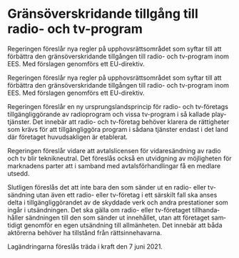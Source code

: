 # Gränsöverskridande tillgång till radio- och tv-program

Regeringen föreslår nya regler på upphovs­rätts­området som syftar till att för­bättra den gräns­över­skridande till­gången till radio- och tv-program inom EES. Med för­slagen genom­förs ett EU-direktiv.

Regeringen föreslår nya regler på upphovs­rätts­området som syftar till att för­bättra den gräns­över­skridande till­gången till radio- och tv-program inom EES. Med för­slagen genom­förs ett EU-direktiv.

Regeringen föreslår en ny ursprungslandsprincip för radio- och tv-företags till­gäng­lig­görande av radio­program och vissa tv-program i så kallade play­tjänster. Det inne­bär att radio- och tv-företag behöver klarera de rättig­heter som krävs för att till­gäng­lig­göra program i sådana tjänster endast i det land där före­taget huvud­sakligen är eta­blerat.

Regeringen föreslår vidare att avtals­licensen för vidare­sändning av radio och tv blir teknik­neutral. Det före­slås också en utvidg­ning av möjlig­heten för mark­nadens parter att i sam­band med avtals­för­hand­lingar få en med­lare utsedd.

Slutligen föreslås det att inte bara den som sänder ut en radio- eller tv-sändning utan även ett radio- eller tv-företag i ett särskilt fall ska anses delta i till­gäng­lig­göran­det av de skyddade verk och andra presta­tioner som ingår i utsänd­ningen. Det ska gälla om radio- eller tv-företaget till­handa­håller sänd­ningen till den som sänder ut inne­hållet, utan att före­taget sam­tidigt genom­för en egen utsänd­ning till allmän­heten. Det innebär att båda aktörerna behöver ha till­stånd från rätts­inne­havarna.

Lagändringarna föreslås träda i kraft den 7 juni 2021.
